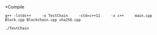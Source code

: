 *Compile 
```
g++ -lstdc++     -o TestChain     -std=c++11     -x c++     main.cpp Block.cpp Blockchain.cpp sha256.cpp
```
```
./TestChain
```
